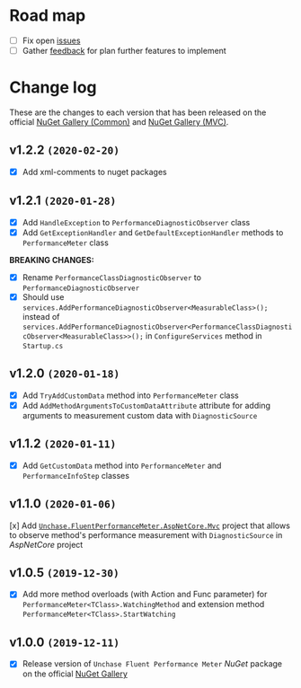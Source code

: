 # Road map

- [ ] Fix open [issues](https://github.com/unchase/Unchase.FluentPerformanceMeter/issues/)
- [ ] Gather [feedback](https://github.com/unchase/Unchase.FluentPerformanceMeter/issues/new) for plan further features to implement

# Change log

These are the changes to each version that has been released on the official [NuGet Gallery (Common)](https://www.nuget.org/packages/Unchase.FluentPerformanceMeter) and [NuGet Gallery (MVC)](https://www.nuget.org/packages/Unchase.FluentPerformanceMeter.AspNetCore.Mvc).

## v1.2.2 `(2020-02-20)`

- [x] Add xml-comments to nuget packages

## v1.2.1 `(2020-01-28)`

- [x] Add `HandleException` to `PerformanceDiagnosticObserver` class
- [x] Add `GetExceptionHandler` and `GetDefaultExceptionHandler` methods to `PerformanceMeter` class

**BREAKING CHANGES:**

- [x] Rename `PerformanceClassDiagnosticObserver` to `PerformanceDiagnosticObserver`
- [x] Should use `services.AddPerformanceDiagnosticObserver<MeasurableClass>();` instead of `services.AddPerformanceDiagnosticObserver<PerformanceClassDiagnosticObserver<MeasurableClass>>();` in `ConfigureServices` method in `Startup.cs`

## v1.2.0 `(2020-01-18)`

- [x] Add `TryAddCustomData` method into `PerformanceMeter` class
- [x] Add `AddMethodArgumentsToCustomDataAttribute` attribute for adding arguments to measurement custom data with `DiagnosticSource`

## v1.1.2 `(2020-01-11)`

- [x] Add `GetCustomData` method into `PerformanceMeter` and `PerformanceInfoStep` classes 

## v1.1.0 `(2020-01-06)`

 [x] Add [`Unchase.FluentPerformanceMeter.AspNetCore.Mvc`](https://www.nuget.org/Unchase.FluentPerformanceMeter.AspNetCore.Mvc) project that allows to observe method's performance measurement with `DiagnosticSource` in *AspNetCore* project

## v1.0.5 `(2019-12-30)`

- [x] Add more method overloads (with Action and Func parameter) for `PerformanceMeter<TClass>.WatchingMethod` and extension method `PerformanceMeter<TClass>.StartWatching`

## v1.0.0 `(2019-12-11)`

- [x] Release version of `Unchase Fluent Performance Meter` *NuGet* package on the official [NuGet Gallery](https://www.nuget.org/Unchase.FluentPerformanceMeter)